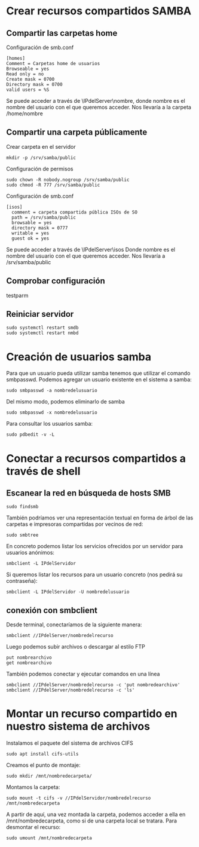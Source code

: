 # Crear recursos compartidos SAMBA
## Compartir las carpetas home
Configuración de smb.conf
```
[homes]
Comment = Carpetas home de usuarios
Browseable = yes
Read only = no
Create mask = 0700
Directory mask = 0700
valid users = %S
```
Se puede acceder a través de \\IPdelServer\nombre, donde nombre es el nombre del usuario con el que queremos acceder. Nos llevaría a la carpeta /home/nombre
## Compartir una carpeta públicamente

Crear carpeta en el servidor
```
mkdir -p /srv/samba/public
```
Configuración de permisos
```
sudo chown -R nobody.nogroup /srv/samba/public
sudo chmod -R 777 /srv/samba/public
```
Configuración de smb.conf
```
[isos]
  comment = carpeta compartida pública ISOs de SO
  path = /srv/samba/public
  browsable = yes
  directory mask = 0777
  writable = yes
  guest ok = yes
```
Se puede acceder a través de \\IPdelServer\isos
Donde nombre es el nombre del usuario con el que queremos acceder.
Nos llevaría a /srv/samba/public
## Comprobar configuración
testparm
## Reiniciar servidor
```
sudo systemctl restart smdb
sudo systemctl restart nmbd
```
# Creación de usuarios samba
Para que un usuario pueda utilizar samba tenemos que utilizar el comando smbpasswd. Podemos agregar un usuario existente en el sistema a samba:
```
sudo smbpasswd -a nombredelusuario
```
Del mismo modo, podemos eliminarlo de samba
```
sudo smbpasswd -x nombredelusuario
```
Para consultar los usuarios samba:
```
sudo pdbedit -v -L
```
# Conectar a recursos compartidos a través de shell
## Escanear la red en búsqueda de hosts SMB
```
sudo findsmb
```
También podríamos ver una representación textual en forma de árbol de las carpetas e impresoras compartidas por vecinos de red:
```
sudo smbtree
```
En concreto podemos listar los servicios ofrecidos por un servidor para usuarios anónimos:
```
smbclient -L IPdelServidor
```
Si queremos listar los recursos para un usuario concreto (nos pedirá su contraseña):
```
smbclient -L IPdelServidor -U nombredelusuario
```

## conexión con smbclient
Desde terminal, conectaríamos de la siguiente manera:
```
smbclient //IPdelServer/nombredelrecurso
```
Luego podemos subir archivos o descargar al estilo FTP
```
put nombrearchivo
get nombrearchivo
```
También podemos conectar y ejecutar comandos en una línea
```
smbclient //IPdelServer/nombredelrecurso -c 'put nombredearchivo'
smbclient //IPdelServer/nombredelrecurso -c 'ls'
```

# Montar un recurso compartido en nuestro sistema de archivos

Instalamos el paquete del sistema de archivos CIFS
```
sudo apt install cifs-utils
```
Creamos el punto de montaje:
```
sudo mkdir /mnt/nombredecarpeta/
```
Montamos la carpeta:
```
sudo mount -t cifs -v //IPdelServidor/nombredelrecurso /mnt/nombredecarpeta
```
A partir de aquí, una vez montada la carpeta, podemos acceder a ella en /mnt/nombredecarpeta, como si de una carpeta local se tratara. Para desmontar el recurso:
```
sudo umount /mnt/nombredecarpeta
```
